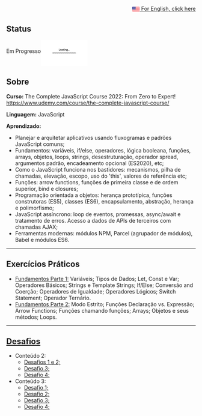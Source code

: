 <p align="right"><a href="README.md"><img src="img/us-flag.png" height="20" align="center">  For English, click here </a></p>

## Status
Em Progresso<img src="img/loading.gif" height="70" align="middle"></img>

## Sobre
**Curso:** The Complete JavaScript Course 2022: From Zero to Expert! https://www.udemy.com/course/the-complete-javascript-course/

**Linguagem:** JavaScript

**Aprendizado:**
- Planejar e arquitetar aplicativos usando fluxogramas e padrões JavaScript comuns;
- Fundamentos: variáveis, if/else, operadores, lógica booleana, funções, arrays, objetos, loops, strings, desestruturação, operador spread, argumentos padrão, encadeamento opcional (ES2020), etc;
- Como o JavaScript funciona nos bastidores: mecanismos, pilha de chamadas, elevação, escopo, uso do 'this', valores de referência etc;
- Funções: arrow functions, funções de primeira classe e de ordem superior, bind e closures;
- Programação orientada a objetos: herança prototípica, funções construtoras (ES5), classes (ES6), encapsulamento, abstração, herança e polimorfismo;
- JavaScript assíncrono: loop de eventos, promessas, async/await e tratamento de erros. Acesso a dados de APIs de terceiros com chamadas AJAX;
- Ferramentas modernas: módulos NPM, Parcel (agrupador de módulos), Babel e módulos ES6.

------------------------------------------------------------------------------------------------------------------------------------------------------- 

 

## Exercícios Práticos
- <a href="Section2/practiceExercises.js">Fundamentos Parte 1:</a> Variáveis; Tipos de Dados; Let, Const e Var; Operadores Básicos; Strings e Template Strings;
If/Else; Conversão and Coerção; Operadores de Igualdade; Operadores Lógicos; Switch Statement; Operador Ternário.
- <a href="Section3/practiceExercises.js">Fundamentos Parte 2:</a> Modo Estrito; Funções Declaração vs. Expressão; Arrow Functions; Funções chamando funções; Arrays; Objetos e seus métodos; Loops.

------------------------------------------------------------------------------------------------------------------------------------------------------- 
 

## <a href="all-coding-challenges.pdf">Desafios</a>
- Conteúdo 2:
  - <a href="Section2/codingChallenge1_2.js">Desafios 1 e 2;</a>
  - <a href="Section2/codingChallenge3.js">Desafio 3;</a>
  - <a href="Section2/codingChallenge4.js">Desafio 4;</a>
- Conteúdo 3:
  - <a href="Section3/codingChallenge1.js">Desafio 1;</a>
  - <a href="Section3/codingChallenge2.js">Desafio 2;</a>
  - <a href="Section3/codingChallenge3.js">Desafio 3;</a>
  - <a href="Section3/codingChallenge4.js">Desafio 4;</a>
 

 



 

